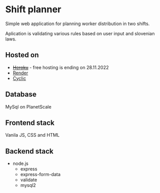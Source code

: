 # Shift planner
Simple web application for planning worker distribution in two shifts.

Aplication is validating various rules based on user input and slovenian laws.

## Hosted on
- ~~[Heroku](https://plan-dela.herokuapp.com)~~ - free hosting is ending on 28.11.2022
- [Render](https://plan-dela.onrender.app)
- [Cyclic](https://plan-dela.cyclic.app)

## Database
MySql on PlanetScale

## Frontend stack
Vanila JS, CSS and HTML

## Backend stack
  - node.js
    - express
    - express-form-data
    - validate
    - mysql2

